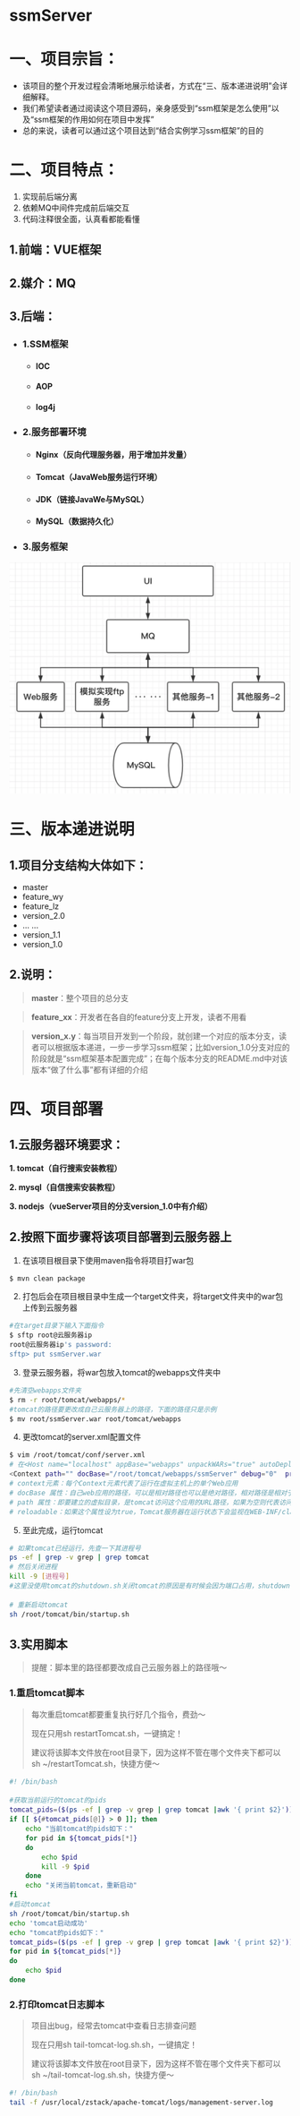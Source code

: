 <h1 > ssmServer </h1>
<h1 > 一、项目宗旨： </h1>

- 该项目的整个开发过程会清晰地展示给读者，方式在“三、版本递进说明”会详细解释。
- 我们希望读者通过阅读这个项目源码，亲身感受到“ssm框架是怎么使用”以及“ssm框架的作用如何在项目中发挥”
- 总的来说，读者可以通过这个项目达到“结合实例学习ssm框架”的目的

<h1 > 二、项目特点：</h1>

1. 实现前后端分离
2. 依赖MQ中间件完成前后端交互
3. 代码注释很全面，认真看都能看懂

<h2 > 1.前端：VUE框架 </h2>

<h2 > 2.媒介：MQ </h2>

<h2 > 3.后端： </h2>

- <h3 > 1.SSM框架 </h3>

    - <h4 > IOC </h4>
    - <h4 > AOP </h4>
    - <h4 > log4j </h4>
    
- <h3 > 2.服务部署环境 </h3>

    - <h4 > Nginx（反向代理服务器，用于增加并发量） </h4>
    - <h4 > Tomcat（JavaWeb服务运行环境） </h4>
    - <h4 > JDK（链接JavaWe与MySQL） </h4>
    - <h4 > MySQL（数据持久化） </h4>
- <h3 > 3.服务框架 </h3>
![如果图片显示失败，请检查路径](src/main/webapp/images/ssmServer-1.png) 

<h1 > 三、版本递进说明 </h1>

<h2 > 1.项目分支结构大体如下： </h2>

- master
- feature_wy
- feature_lz
- version_2.0
- ... ...
- version_1.1
- version_1.0

<h2 > 2.说明： </h2>

> **master**：整个项目的总分支

> **feature_xx**：开发者在各自的feature分支上开发，读者不用看

> **version_x.y**：每当项目开发到一个阶段，就创建一个对应的版本分支，读者可以根据版本递进，一步一步学习ssm框架；比如version_1.0分支对应的阶段就是“ssm框架基本配置完成”；在每个版本分支的README.md中对该版本“做了什么事”都有详细的介绍

<h1 > 四、项目部署 </h1>

<h2 > 1.云服务器环境要求： </h2>

**1. tomcat（自行搜索安装教程）**

**2. mysql（自信搜索安装教程）**

**3. nodejs（vueServer项目的分支version_1.0中有介绍）**

<h2 > 2.按照下面步骤将该项目部署到云服务器上 </h2>

1. 在该项目根目录下使用maven指令将项目打war包

```bash
$ mvn clean package
```
2. 打包后会在项目根目录中生成一个target文件夹，将target文件夹中的war包上传到云服务器
```bash
#在target目录下输入下面指令
$ sftp root@云服务器ip
root@云服务器ip's password:
sftp> put ssmServer.war
```
3. 登录云服务器，将war包放入tomcat的webapps文件夹中

```bash
#先清空webapps文件夹
$ rm -r root/tomcat/webapps/*
#tomcat的路径要更改成自己云服务器上的路径，下面的路径只是示例
$ mv root/ssmServer.war root/tomcat/webapps
```
4. 更改tomcat的server.xml配置文件

```bash
$ vim /root/tomcat/conf/server.xml
# 在<Host name="localhost" appBase="webapps" unpackWARs="true" autoDeploy="true">下面添加这行代码
<Context path="" docBase="/root/tomcat/webapps/ssmServer" debug="0"  privileged="true" reloadable="true"/>
# context元素：每个Context元素代表了运行在虚拟主机上的单个Web应用
# docBase 属性：自己web应用的路径，可以是相对路径也可以是绝对路径，相对路径是相对于host的webapps，绝对路径如上例。
# path 属性：即要建立的虚拟目录，是tomcat访问这个应用的URL路径，如果为空则代表访问路径为web应用的根目录，访问路径：http://ip:port。如果非空则访问路径：http://ip:port/path。
# reloadable：如果这个属性设为true，Tomcat服务器在运行状态下会监视在WEB-INF/classes和Web-INF/lib目录CLASS文件的改变，如果监视到有class文件被更新，服务器自动重新加载Web应用，这样我们可以在不重启tomcat的情况下改变应用程序
```
5. 至此完成，运行tomcat

```bash
# 如果tomcat已经运行，先查一下其进程号
ps -ef | grep -v grep | grep tomcat
# 然后关闭进程
kill -9 [进程号]
#这里没使用tomcat的shutdown.sh关闭tomcat的原因是有时候会因为端口占用，shutdown.sh关不了tomcat，还不如kill来得直接方便

# 重新启动tomcat
sh /root/tomcat/bin/startup.sh
```
<h2 > 3.实用脚本 </h2>

> 提醒：脚本里的路径都要改成自己云服务器上的路径哦～

<h3 > 1.重启tomcat脚本 </h3>

> 每次重启tomcat都要重复执行好几个指令，费劲～
>
> 现在只用sh restartTomcat.sh，一键搞定！
>
> 建议将该脚本文件放在root目录下，因为这样不管在哪个文件夹下都可以 sh ~/restartTomcat.sh，快捷方便～

```bash
#! /bin/bash

#获取当前运行的tomcat的pids
tomcat_pids=($(ps -ef | grep -v grep | grep tomcat |awk '{ print $2}'))
if [[ ${#tomcat_pids[@]} > 0 ]]; then
    echo "当前tomcat的pids如下："
    for pid in ${tomcat_pids[*]}
    do
        echo $pid
        kill -9 $pid
    done
    echo "关闭当前tomcat，重新启动"
fi
#启动tomcat
sh /root/tomcat/bin/startup.sh
echo 'tomcat启动成功'
echo "tomcat的pids如下："
tomcat_pids=($(ps -ef | grep -v grep | grep tomcat |awk '{ print $2}'))
for pid in ${tomcat_pids[*]}
do
    echo $pid
done
```
<h3 > 2.打印tomcat日志脚本 </h3>

> 项目出bug，经常去tomcat中查看日志排查问题
>
> 现在只用sh tail-tomcat-log.sh.sh，一键搞定！
>
> 建议将该脚本文件放在root目录下，因为这样不管在哪个文件夹下都可以 sh ~/tail-tomcat-log.sh.sh，快捷方便～

```bash
#! /bin/bash
tail -f /usr/local/zstack/apache-tomcat/logs/management-server.log
```


